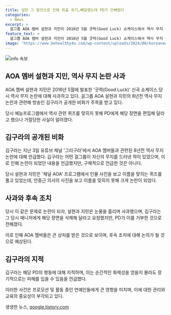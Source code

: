 ```yaml
---
title: 설현 그 발언으로 인해 퇴출 위기…빼달랬는데 PD가 안빼줬다
categories:
  - News
excerpt: >
  걸그룹 AOA 멤버 설현과 지민이 2016년 5월 굿럭(Good Luck) 쇼케이스에서 역사 무지 논란으로 사과하고 있다. 방송인 김구라가 이들의 8년전 역사 관련 퀴즈 논란을 공개해 논란이 알려졌다. 당시 AOA 멤버들은 역사 퀴즈를 풀며 안중근 의사의 사진과 이름을 맞히지 못했고, 이에 대중들로부터 비판을 받았다. 설현과 지민은 눈물을 흘리며 사과하고, 김구라는 해당 장면을 편집해 달라고 했으나 PD에게 거절당했다고 주장했다.
feature_text: >
  걸그룹 AOA 멤버 설현과 지민이 2016년 5월 굿럭(Good Luck) 쇼케이스에서 역사 무지 논란으로 사과하고 있다. 방송인 김구라가 이들의 8년전 역사 관련 퀴즈 논란을 공개해 논란이 알려졌다. 당시 AOA 멤버들은 역사 퀴즈를 풀며 안중근 의사의 사진과 이름을 맞히지 못했고, 이에 대중들로부터 비판을 받았다. 설현과 지민은 눈물을 흘리며 사과하고, 김구라는 해당 장면을 편집해 달라고 했으나 PD에게 거절당했다고 주장했다.
image: 'https://www.behealthy4u.com/wp-content/uploads/2024/06/koreanews.jpg'
---
```


<p><img src="https://www.behealthy4u.com/wp-content/uploads/2024/06/koreanews.jpg" alt="info 속보" /></p>

<h2 data-ke-size="size26">AOA 멤버 설현과 지민, 역사 무지 논란 사과</h2>

<p>AOA 멤버 설현과 지민은 2016년 5월에 발표한 '굿럭(Good Luck)' 신곡 쇼케이스 당시 역사 무지 논란에 대해 사과하고 있다. 걸그룹 AOA 설현과 지민의 8년전 역사 무지 논란과 관련해 방송인 김구라가 공개한 비화가 주목을 받고 있다.</p>

<p data-ke-size="size16">당시 예능프로그램에서 역사 관련 퀴즈를 맞히지 못해 PD에게 해당 장면을 편집해 달라고 했으나 거절당한 사실이 알려졌다.</p>

<h2 data-ke-size="size26">김구라의 공개된 비화</h2>

<p>김구라는 지난 3일 유튜브 채널 '그리구라'에서 AOA 멤버들과 관련된 8년전 역사 무지 논란에 대해 언급했다. 김구라는 어떤 걸그룹이 자신의 무지를 드러낸 적이 있었으며, 이로 인해 논란이 되었던 내용을 언급했지만, 구체적으로 언급한 것은 아니다.</p>

<p data-ke-size="size16">당시 설현과 지민은 '채널 AOA' 프로그램에서 인물 사진을 보고 이름을 맞히는 퀴즈를 풀고 있었는데, 안중근 의사의 사진을 보고 이름을 맞히지 못해 크게 논란이 되었다.</p>

<h2 data-ke-size="size26">사과와 후속 조치</h2>

<p>당시 이 같은 문제로 논란이 되자, 설현과 지민은 눈물을 흘리며 사과했으며, 김구라는 그 당시 매니저에게 해당 장면을 삭제해 달라고 요청했지만, PD가 이를 거부한 것으로 전해졌다.</p>

<p data-ke-size="size16">이로 인해 AOA 멤버들은 큰 상처를 받은 것으로 보이며, 후속 조치에 대해 논의가 될 것으로 예상된다.</p>

<h2 data-ke-size="size26">김구라의 지적</h2>

<p>김구라는 해당 PD의 행동에 대해 지적하며, 이는 순간적인 화제성을 얻을지 몰라도 장기적으로는 피해를 입을 수 있음을 언급했다.</p>

<p data-ke-size="size16">이러한 사건은 프로모션 및 활동 중인 연예인들에게 큰 영향을 미치며, 이에 대한 관리와 교육의 중요성이 부각되고 있다.</p>
생생한 뉴스, <a href="https://qoogle.tistory.com" rel="dofollow">qoogle.tistory.com</a>


